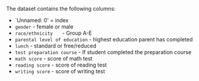 The dataset contains the following columns:
- `Unnamed: 0' = index
- `gender` - female or male
- `race/ethnicity	` - Group A-E
- `parental level of education` - highest education parent has completed
- `lunch` - standard or free/reduced
- `test preparation course` - If student completed the preparation course
- `math score` - score of math test
- `reading score` - score of reading test
- `writing score` - score of writing test
